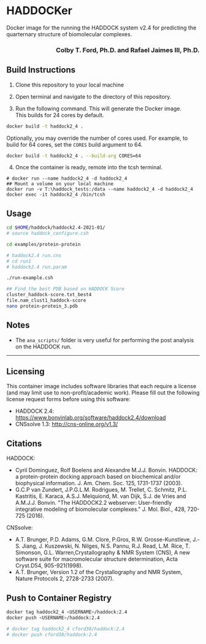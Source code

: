 # HADDOCKer
Docker image for the running the HADDOCK system v2.4 for predicting the quarternary structure of biomolecular complexes.

<h3 align="right">Colby T. Ford, Ph.D. and Rafael Jaimes III, Ph.D.</h3>

## Build Instructions
1. Clone this repository to your local machine

2. Open terminal and navigate to the directory of this repository.

3. Run the following command. This will generate the Docker image.  
This builds for 24 cores by default.  
```sh
docker build -t haddock2_4 .
```
Optionally, you may override the number of cores used. For example, to build for 64 cores, set the `CORES` build argument to 64.
```sh
docker build -t haddock2_4 . --build-arg CORES=64
```  


4. Once the container is ready, remote into the tcsh terminal.
```
# docker run --name haddock2_4 -d haddock2_4
## Mount a volume on your local machine
docker run -v T:\haddock_tests:/data --name haddock2_4 -d haddock2_4
docker exec -it haddock2_4 /bin/tcsh
```

## Usage
```sh
cd $HOME/haddock/haddock2.4-2021-01/
# source haddock_configure.csh

cd examples/protein-protein

# haddock2.4 run.cns
# cd run1
# haddock2.4 run.param

./run-example.csh

## Find the best PDB based on HADDOCK Score
cluster_haddock-score.txt_best4
file.nam_clust1_haddock-score
nano protein-protein_3.pdb
```

## Notes

- The `ana_scripts/` folder is very useful for performing the post analysis on the HADDOCK run.

-------------------------------------------

## Licensing

This container image includes software libraries that each require a license (and may limit use to non-profit/academic work). Please fill out the following license request forms before using this software:
- HADDOCK 2.4: https://www.bonvinlab.org/software/haddock2.4/download
- CNSsolve 1.3: http://cns-online.org/v1.3/

## Citations

HADDOCK:
- Cyril Dominguez, Rolf Boelens and Alexandre M.J.J. Bonvin. HADDOCK: a protein-protein docking approach based on biochemical and/or biophysical information. J. Am. Chem. Soc. 125, 1731-1737 (2003).
- G.C.P van Zundert, J.P.G.L.M. Rodrigues, M. Trellet, C. Schmitz, P.L. Kastritis, E. Karaca, A.S.J. Melquiond, M. van Dijk, S.J. de Vries and A.M.J.J. Bonvin. "The HADDOCK2.2 webserver: User-friendly integrative modeling of biomolecular complexes." J. Mol. Biol., 428, 720-725 (2016).

CNSsolve:
- A.T. Brunger, P.D. Adams, G.M. Clore, P.Gros, R.W. Grosse-Kunstleve, J.-S. Jiang, J. Kuszewski, N. Nilges, N.S. Pannu, R.J. Read, L.M. Rice, T. Simonson, G.L. Warren,Crystallography & NMR System (CNS), A new software suite for macromolecular structure determination, Acta Cryst.D54, 905-921(1998).
- A.T. Brunger, Version 1.2 of the Crystallography and NMR System, Nature Protocols 2, 2728-2733 (2007).


## Push to Container Registry
```bash
docker tag haddock2_4 <USERNAME>/haddock:2.4
docker push <USERNAME>/haddock:2.4

# docker tag haddock2_4 cford38/haddock:2.4
# docker push cford38/haddock:2.4
```
